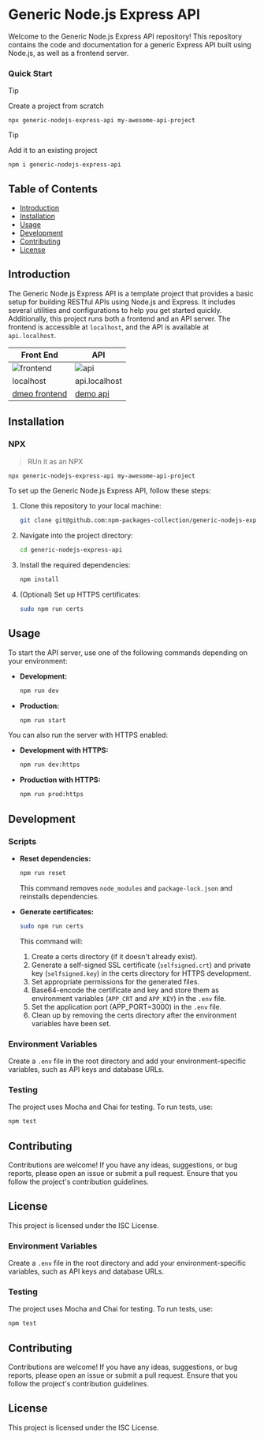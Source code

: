 # Generic Node.js Express API

Welcome to the Generic Node.js Express API repository! This repository contains the code and documentation for a generic Express API built using Node.js, as well as a frontend server.

### Quick Start

> [!TIP]
> Create a project from scratch
```
npx generic-nodejs-express-api my-awesome-api-project
```

> [!TIP]
> Add it to an existing project
```
npm i generic-nodejs-express-api
```

## Table of Contents

- [Introduction](#introduction)
- [Installation](#installation)
- [Usage](#usage)
- [Development](#development)
- [Contributing](#contributing)
- [License](#license)

## Introduction

The Generic Node.js Express API is a template project that provides a basic setup for building RESTful APIs using Node.js and Express. It includes several utilities and configurations to help you get started quickly. Additionally, this project runs both a frontend and an API server. The frontend is accessible at `localhost`, and the API is available at `api.localhost`.

| Front End | API |
|--|--|
| ![frontend](https://github.com/user-attachments/assets/f55ce564-22a2-48f3-b44f-ff4aff5b4edf)| ![api](https://github.com/user-attachments/assets/2e96d3ff-8e9d-48b6-be19-4486fd757643)|
| localhost | api.localhost |
| [dmeo frontend](https://generic-nodejs-express-api-442d639bd451.herokuapp.com/) | [demo api](https://api.generic-nodejs-express-api-442d639bd451.herokuapp.com) |

## Installation

### NPX
> RUn it as an NPX

  ```bash
  npx generic-nodejs-express-api my-awesome-api-project
  ```

To set up the Generic Node.js Express API, follow these steps:

1. Clone this repository to your local machine:
   ```bash
   git clone git@github.com:npm-packages-collection/generic-nodejs-express-api.git
   ```
2. Navigate into the project directory:
   ```bash
   cd generic-nodejs-express-api
   ```
3. Install the required dependencies:
   ```bash
   npm install
   ```
4. (Optional) Set up HTTPS certificates:
   ```bash
   sudo npm run certs
   ```

## Usage

To start the API server, use one of the following commands depending on your environment:

- **Development:**
  ```bash
  npm run dev
  ```

- **Production:**
  ```bash
  npm run start
  ```

You can also run the server with HTTPS enabled:

- **Development with HTTPS:**
  ```bash
  npm run dev:https
  ```

- **Production with HTTPS:**
  ```bash
  npm run prod:https
  ```

## Development

### Scripts

- **Reset dependencies:**
  ```bash
  npm run reset
  ```
  This command removes `node_modules` and `package-lock.json` and reinstalls dependencies.

- **Generate certificates:**
  ```bash
  sudo npm run certs
  ```
  This command will:

  1. Create a certs directory (if it doesn't already exist).
  2. Generate a self-signed SSL certificate (`selfsigned.crt`) and private key (`selfsigned.key`) in the certs directory for HTTPS development.
  3. Set appropriate permissions for the generated files.
  4. Base64-encode the certificate and key and store them as environment variables (`APP_CRT` and `APP_KEY`) in the `.env` file.
  5. Set the application port (APP_PORT=3000) in the `.env` file.
  6. Clean up by removing the certs directory after the environment variables have been set.

### Environment Variables

Create a `.env` file in the root directory and add your environment-specific variables, such as API keys and database URLs.

### Testing

The project uses Mocha and Chai for testing. To run tests, use:

```bash
npm test
```

## Contributing

Contributions are welcome! If you have any ideas, suggestions, or bug reports, please open an issue or submit a pull request. Ensure that you follow the project's contribution guidelines.

## License

This project is licensed under the ISC License.


### Environment Variables

Create a `.env` file in the root directory and add your environment-specific variables, such as API keys and database URLs.

### Testing

The project uses Mocha and Chai for testing. To run tests, use:

```bash
npm test
```

## Contributing

Contributions are welcome! If you have any ideas, suggestions, or bug reports, please open an issue or submit a pull request. Ensure that you follow the project's contribution guidelines.

## License

This project is licensed under the ISC License.
